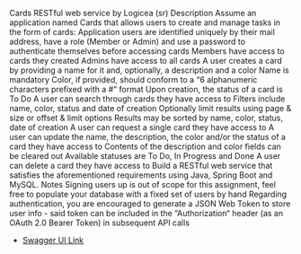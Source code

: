 Cards RESTful web service by Logicea (sr)
Description
Assume an application named Cards that allows users to create and manage tasks in the form of cards:
Application users are identified uniquely by their mail address, have a role (Member or Admin) and use a password to authenticate
themselves before accessing cards
Members have access to cards they created
Admins have access to all cards
A user creates a card by providing a name for it and, optionally, a description and a color
Name is mandatory
Color, if provided, should conform to a “6 alphanumeric characters prefixed with a #“ format
Upon creation, the status of a card is To Do
A user can search through cards they have access to
Filters include name, color, status and date of creation
Optionally limit results using page & size or offset & limit options
Results may be sorted by name, color, status, date of creation
A user can request a single card they have access to
A user can update the name, the description, the color and/or the status of a card they have access to
Contents of the description and color fields can be cleared out
Available statuses are To Do, In Progress and Done
A user can delete a card they have access to
Build a RESTful web service that satisfies the aforementioned requirements using Java, Spring Boot and MySQL.
Notes
Signing users up is out of scope for this assignment, feel free to populate your database with a fixed set of users by hand
Regarding authentication, you are encouraged to generate a JSON Web Token to store user info - said token can be included in the
“Authorization“ header (as an OAuth 2.0 Bearer Token) in subsequent API calls

* [Swagger UI Link](http://localhost:8080/logicea/swagger-ui/index.html)
